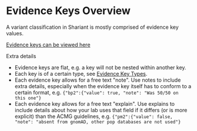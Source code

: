 # Evidence Keys Overview

A variant classification in Shariant is mostly comprised of evidence key values.

[Evidence keys can be viewed here](https://shariant.org.au/variantclassification/evidence_keys)

Extra details

* Evidence keys are flat, e.g. a key will not be nested within another key.
* Each key is of a certain type, see [Evidence Key Types](types.md).
* Each evidence key allows for a free text "note". Use notes to include extra details, especially when the evidence key itself has to conform to a certain format, e.g. `{"bp2":{"value": true, "note": "Was 50/50 on this one"}`
* Each evidence key allows for a free text "explain". Use explains to include details about how your lab uses that field if it differs (or is more explicit) than the ACMG guidelines, e.g. `{"pm2":{"value": false, "note": "absent from gnomAD, other pop databases are not used"}`
